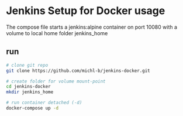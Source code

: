 # Jenkins Setup for Docker usage

The compose file starts a jenkins:alpine container on port 10080 with a volume to local home folder jenkins_home

## run
```bash
# clone git repo
git clone https://github.com/michl-b/jenkins-docker.git

# create folder for volume mount-point
cd jenkins-docker
mkdir jenkins_home

# run container detached (-d)
docker-compose up -d
```
